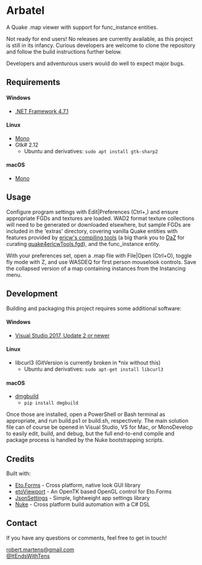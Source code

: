 
  Arbatel
  =======

  A Quake .map viewer with support for func_instance entities.

  Not ready for end users! No releases are currently available, as this project is still in its infancy. Curious developers are welcome to clone the repository and follow the build instructions further below.

  Developers and adventurous users would do well to expect major bugs.



  ## Requirements
  
  #### Windows
  - [.NET Framework 4.7.1](https://dotnet.microsoft.com/download)

  #### Linux
  - [Mono](https://www.mono-project.com/download/stable/#download-lin)
  - Gtk# 2.12
    - Ubuntu and derivatives: `sudo apt install gtk-sharp2`

  #### macOS
  - [Mono](https://www.mono-project.com/download/stable/#download-mac)



  ## Usage

  Configure program settings with Edit|Preferences (Ctrl+,) and ensure appropriate FGDs and textures are loaded. WAD2 format texture collections will need to be generated or downloaded elsewhere, but sample FGDs are included in the 'extras' directory, covering vanilla Quake entities with features provided by [ericw's compiling tools](http://ericwa.github.io/ericw-tools/) (a big thank you to [DaZ](https://twitter.com/tdDaz) for curating [quake4ericwTools.fgd](https://dl.dropboxusercontent.com/u/33279452/quake4ericwTools.fgd)), and the func_instance entity.
  
  With your preferences set, open a .map file with File|Open (Ctrl+O), toggle fly mode with Z, and use WASDEQ for first person mouselook controls. Save the collapsed version of a map containing instances from the Instancing menu.



  ## Development

  Building and packaging this project requires some additional software:

  #### Windows
  - [Visual Studio 2017, Update 2 or newer](https://visualstudio.microsoft.com/vs/community/)

  #### Linux
  - libcurl3 (GitVersion is currently broken in *nix without this)
    - Ubuntu and derivatives: `sudo apt-get install libcurl3`

  #### macOS
  - [dmgbuild](https://github.com/al45tair/dmgbuild)
    - `pip install dmgbuild`

  Once those are installed, open a PowerShell or Bash terminal as appropriate, and run build.ps1 or build.sh, respectively. The main solution file can of course be opened in Visual Studio, VS for Mac, or MonoDevelop to easily edit, build, and debug, but the full end-to-end compile and package process is handled by the Nuke bootstrapping scripts.

  ## Credits

  Built with:
  - [Eto.Forms](https://github.com/picoe/Eto) - Cross platform, native look GUI library
  - [etoViewport](https://github.com/philstopford/etoViewport) - An OpenTK based OpenGL control for Eto.Forms
  - [JsonSettings](https://github.com/Nucs/JsonSettings) - Simple, lightweight app settings library
  - [Nuke](https://nuke.build) - Cross platform build automation with a C# DSL



  ## Contact
  If you have any questions or comments, feel free to get in touch!

  robert.martens@gmail.com  
  [@ItEndsWithTens](https://twitter.com/ItEndsWithTens)
